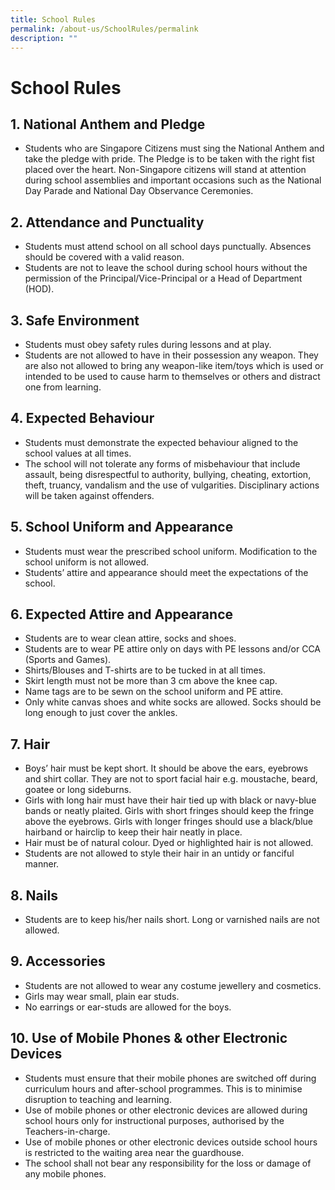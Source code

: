 ```yaml
---
title: School Rules
permalink: /about-us/SchoolRules/permalink
description: ""
---
```

School Rules
============

  

1\. National Anthem and Pledge
------------------------------

*   Students who are Singapore Citizens must sing the National Anthem and take the pledge with pride. The Pledge is to be taken with the right fist placed over the heart. Non-Singapore citizens will stand at attention during school assemblies and important occasions such as the National Day Parade and National Day Observance Ceremonies.

  

  

2\. Attendance and Punctuality
------------------------------

*   Students must attend school on all school days punctually. Absences should be covered with a valid reason.
*   Students are not to leave the school during school hours without the permission of the Principal/Vice-Principal or a Head of Department (HOD).

  

  

3\. Safe Environment
--------------------

*   Students must obey safety rules during lessons and at play.
*   Students are not allowed to have in their possession any weapon. They are also not allowed to bring any weapon-like item/toys which is used or intended to be used to cause harm to themselves or others and distract one from learning.
    

  

  

4\. Expected Behaviour
----------------------

*   Students must demonstrate the expected behaviour aligned to the school values at all times.
*   The school will not tolerate any forms of misbehaviour that include assault, being disrespectful to authority, bullying, cheating, extortion, theft, truancy, vandalism and the use of vulgarities. Disciplinary actions will be taken against offenders.

  

  

5\. School Uniform and Appearance
---------------------------------

*   Students must wear the prescribed school uniform. Modification to the school uniform is not allowed.
*   Students’ attire and appearance should meet the expectations of the school.

  

  

6\. Expected Attire and Appearance
----------------------------------

*   Students are to wear clean attire, socks and shoes.
*   Students are to wear PE attire only on days with PE lessons and/or CCA (Sports and Games).
*   Shirts/Blouses and T-shirts are to be tucked in at all times.
*   Skirt length must not be more than 3 cm above the knee cap.
*   Name tags are to be sewn on the school uniform and PE attire.
*   Only white canvas shoes and white socks are allowed. Socks should be long enough to just cover the ankles.

  

  

7\. Hair
--------

*   Boys’ hair must be kept short. It should be above the ears, eyebrows and shirt collar. They are not to sport facial hair e.g. moustache, beard, goatee or long sideburns.
*   Girls with long hair must have their hair tied up with black or navy-blue bands or neatly plaited. Girls with short fringes should keep the fringe above the eyebrows. Girls with longer fringes should use a black/blue hairband or hairclip to keep their hair neatly in place.
*   Hair must be of natural colour. Dyed or highlighted hair is not allowed.
*   Students are not allowed to style their hair in an untidy or fanciful manner.

  

  

8\. Nails
---------

*   Students are to keep his/her nails short. Long or varnished nails are not allowed.  
    

  

  

9\. Accessories
---------------

*   Students are not allowed to wear any costume jewellery and cosmetics.
*   Girls may wear small, plain ear studs.
*   No earrings or ear-studs are allowed for the boys.

  

  

10\. Use of Mobile Phones & other Electronic Devices
----------------------------------------------------

*   Students must ensure that their mobile phones are switched off during curriculum hours and after-school programmes. This is to minimise disruption to teaching and learning.
*   Use of mobile phones or other electronic devices are allowed during school hours only for instructional purposes, authorised by the Teachers-in-charge.
*   Use of mobile phones or other electronic devices outside school hours is restricted to the waiting area near the guardhouse.
*   The school shall not bear any responsibility for the loss or damage of any mobile phones.